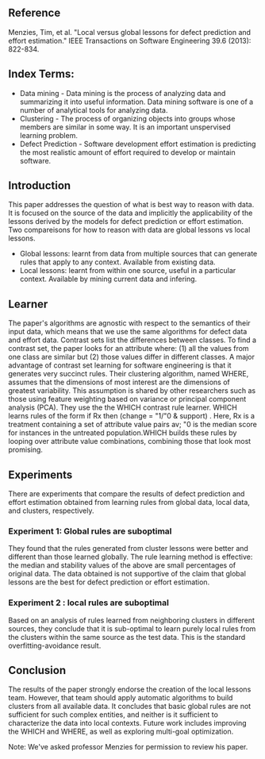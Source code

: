 ## Reference
Menzies, Tim, et al. "Local versus global lessons for defect prediction and effort estimation." IEEE Transactions on Software Engineering 39.6 (2013): 822-834.

## Index Terms: 
- Data mining -  Data mining is the process of analyzing data and summarizing it into useful information. Data mining software is one of a number of analytical tools for analyzing data. 
- Clustering - The process of organizing objects into groups whose members are similar in some way. It is an important unspervised learning problem.
- Defect Prediction - Software development effort estimation is predicting the most realistic amount of effort required to develop or maintain software.

## Introduction
This paper addresses the question of what is best way to reason with data. It is focused on the source of the data and implicitly the applicability of the lessons derived by the models for defect prediction or effort estimation. 
Two compareisons for how to reason with data are global lessons vs local lessons.

- Global lessons: learnt from data from multiple sources that can generate rules that apply to any context. Available from existing data.
- Local lessons: learnt from within one source, useful in a particular context. Available by mining current data and infering.


## Learner
The paper's algorithms are agnostic with respect to the semantics of their input data, which means that we use the same algorithms for defect data and effort data. Contrast sets list the differences between classes. To find a contrast set, the paper looks for an attribute where: 
(1) all the values from one class are similar but
(2) those values differ in different classes.
A major advantage of contrast set learning for software engineering is that it generates very succinct rules.
Their clustering algorithm, named WHERE, assumes that the dimensions of most interest are the dimensions of greatest variability. This assumption is shared by other researchers such as those using feature weighting based on variance or principal component analysis (PCA).
They use the the WHICH contrast rule learner. WHICH learns rules of the form if Rx then (change = "1/"0 & support) . Here, Rx is a treatment containing a set of attribute value pairs av; "0 is the median score for instances in the untreated population.WHICH builds these rules by looping over attribute value combinations, combining those that look most promising.

## Experiments
There are experiments that compare the results of defect prediction and effort estimation obtained from learning rules from global data, local data, and clusters, respectively. 
### Experiment 1: Global rules are suboptimal
They found that the rules generated from cluster lessons were better and different than those learned globally. The rule learning method is effective: the median and stability values of the above are small percentages of original data. The data obtained is not supportive of the claim that global lessons are the best for defect prediction or effort estimation.

### Experiment 2 : local rules are suboptimal
Based on an analysis of rules learned from neighboring clusters in different sources, they conclude that it is sub-optimal to learn purely local rules from the clusters within the same source as the test data. This is the standard overfitting-avoidance result.

## Conclusion
The results of the paper strongly endorse the creation of the local lessons team. However, that team should apply automatic algorithms to build clusters from all available data. It concludes that basic global rules are not sufficient for such complex entities, and neither is it sufficient to characterize the data into local contexts. Future work includes improving the WHICH and WHERE, as well as exploring multi-goal optimization.

Note: We've asked professor Menzies for permission to review his paper.


